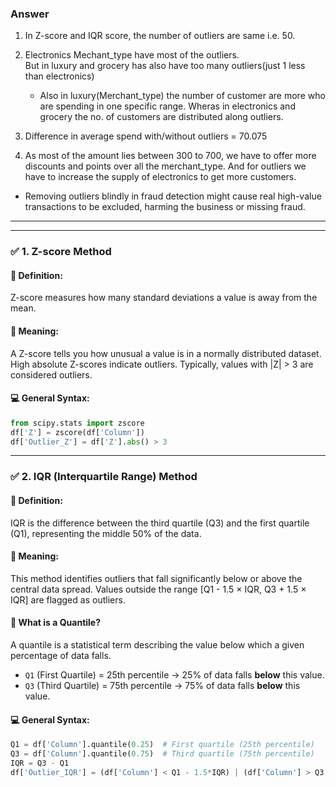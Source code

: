 ### Answer

1. In Z-score and IQR score, the number of outliers are same i.e. 50.

2. Electronics Mechant_type have most of the outliers.  
But in luxury and grocery has also have too many outliers(just 1 less than electronics)
    - Also in luxury(Merchant_type) the number of customer are more who are spending in one specific range. Wheras in electronics and grocery the no. of customers are distributed along outliers.

3. Difference in average spend with/without outliers = 70.075

4. As most of the amount lies between 300 to 700, we have to offer more discounts and points over all the merchant_type. And for outliers we have to increase the supply of electronics to get more customers.

- Removing outliers blindly in fraud detection might cause real high-value transactions to be excluded, harming the business or missing fraud.

---
---

### ✅ 1. Z-score Method

#### 📖 Definition:
Z-score measures how many standard deviations a value is away from the mean.

#### 🧠 Meaning:
A Z-score tells you how unusual a value is in a normally distributed dataset. High absolute Z-scores indicate outliers. Typically, values with |Z| > 3 are considered outliers.

#### 💻 General Syntax:
```python
from scipy.stats import zscore
df['Z'] = zscore(df['Column'])
df['Outlier_Z'] = df['Z'].abs() > 3
```

---

### ✅ 2. IQR (Interquartile Range) Method

#### 📖 Definition:
IQR is the difference between the third quartile (Q3) and the first quartile (Q1), representing the middle 50% of the data.

#### 🧠 Meaning:
This method identifies outliers that fall significantly below or above the central data spread. Values outside the range [Q1 - 1.5 × IQR, Q3 + 1.5 × IQR] are flagged as outliers.

#### 📌 What is a Quantile?
A quantile is a statistical term describing the value below which a given percentage of data falls.

- `Q1` (First Quartile) = 25th percentile → 25% of data falls **below** this value.  
- `Q3` (Third Quartile) = 75th percentile → 75% of data falls **below** this value.

#### 💻 General Syntax:
```python
Q1 = df['Column'].quantile(0.25)  # First quartile (25th percentile)
Q3 = df['Column'].quantile(0.75)  # Third quartile (75th percentile)
IQR = Q3 - Q1
df['Outlier_IQR'] = (df['Column'] < Q1 - 1.5*IQR) | (df['Column'] > Q3 + 1.5*IQR)
```
